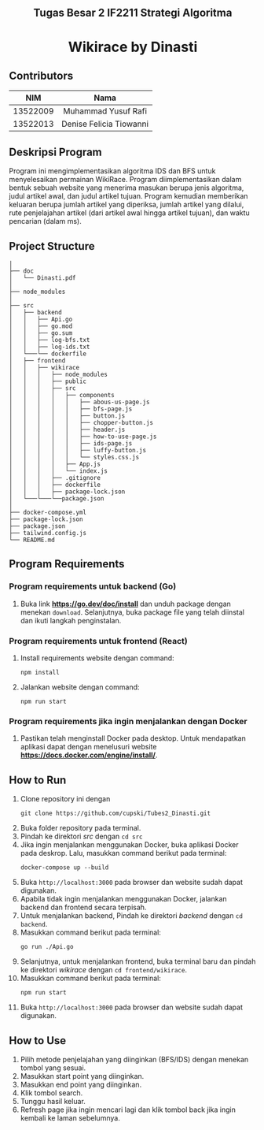 <h2 align="center"> Tugas Besar 2 IF2211 Strategi Algoritma </h2>
<h1 align="center">  Wikirace by Dinasti</h1>

## Contributors
|   NIM    |                  Nama                  |
| :------: | :------------------------------------: |
| 13522009 |          Muhammad Yusuf Rafi           |
| 13522013 |        Denise Felicia Tiowanni         |


## Deskripsi Program
Program ini mengimplementasikan algoritma IDS dan BFS untuk menyelesaikan permainan WikiRace. Program diimplementasikan dalam bentuk sebuah website yang menerima masukan berupa jenis algoritma, judul artikel awal, dan judul artikel tujuan. Program kemudian memberikan keluaran berupa jumlah artikel yang diperiksa, jumlah artikel yang dilalui, rute penjelajahan artikel (dari artikel awal hingga artikel tujuan), dan waktu pencarian (dalam ms).

## Project Structure
```
│
├── doc
│   └── Dinasti.pdf
│
├── node_modules
│
├── src
│   ├── backend
│   │   ├── Api.go
│   │   ├── go.mod
│   │   ├── go.sum
│   │   ├── log-bfs.txt
│   │   ├── log-ids.txt
│   └───└── dockerfile
│   ├── frontend
│   │   ├── wikirace
│   │   │   ├── node_modules
│   │   │   ├── public
│   │   │   ├── src
│   │   │   │   ├── components
│   │   │   │   │   ├── abous-us-page.js
│   │   │   │   │   ├── bfs-page.js
│   │   │   │   │   ├── button.js
│   │   │   │   │   ├── chopper-button.js
│   │   │   │   │   ├── header.js
│   │   │   │   │   ├── how-to-use-page.js
│   │   │   │   │   ├── ids-page.js
│   │   │   │   │   ├── luffy-button.js
│   │   │   │   │   └── styles.css.js
│   │   │   │   ├── App.js
│   │   │   │   └── index.js
│   │   │   ├── .gitignore
│   │   │   ├── dockerfile
│   │   │   ├── package-lock.json
│   └───└───└──package.json
│
├── docker-compose.yml
├── package-lock.json
├── package.json
├── tailwind.config.js
└── README.md

```

## Program Requirements

### Program requirements untuk backend (Go)
1.  Buka link <b>https://go.dev/doc/install</b> dan unduh package dengan menekan <code>download</code>. Selanjutnya, buka package file yang telah diinstal dan ikuti langkah penginstalan.

### Program requirements untuk frontend (React)
1. Install requirements website dengan command:
    ```
    npm install
    ```
2. Jalankan website dengan command:
    ```
    npm run start
    ```

### Program requirements jika ingin menjalankan dengan Docker
1. Pastikan telah menginstall Docker pada desktop. Untuk mendapatkan aplikasi dapat dengan menelusuri website <b>https://docs.docker.com/engine/install/</b>.


## How to Run
1. Clone repository ini dengan 
    ```
    git clone https://github.com/cupski/Tubes2_Dinasti.git
    ```
2. Buka folder repository pada terminal.
3. Pindah ke direktori *src* dengan `cd src`
4. Jika ingin menjalankan menggunakan Docker, buka aplikasi Docker pada deskrop. Lalu, masukkan command berikut pada terminal:
    ```
    docker-compose up --build
    ```
5. Buka <code>http://localhost:3000</code> pada browser dan website sudah dapat digunakan.
6. Apabila tidak ingin menjalankan menggunakan Docker, jalankan backend dan frontend secara terpisah.
7. Untuk menjalankan backend, Pindah ke direktori *backend* dengan `cd backend`.
8. Masukkan command berikut pada terminal:
    ```
    go run ./Api.go
    ```
9. Selanjutnya, untuk menjalankan frontend, buka terminal baru dan pindah ke direktori *wikirace* dengan `cd frontend/wikirace`.
10. Masukkan command berikut pada terminal:
    ```
    npm run start
    ```
11. Buka <code>http://localhost:3000</code> pada browser dan website sudah dapat digunakan.

## How to Use
1. Pilih metode penjelajahan yang diinginkan (BFS/IDS) dengan menekan tombol yang sesuai.
2. Masukkan start point yang diinginkan.
3. Masukkan end point yang diinginkan.
4. Klik tombol search.
5. Tunggu hasil keluar.
6. Refresh page jika ingin mencari lagi dan klik tombol back jika ingin kembali ke laman sebelumnya.
